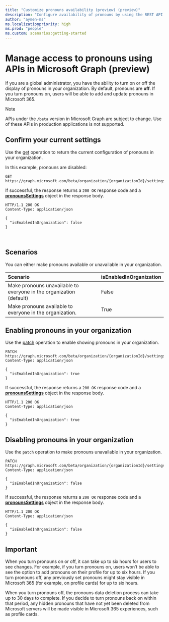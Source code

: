 ```yaml
---
title: "Customize pronouns availability (preview) (preview)"
description: "Configure availability of pronouns by using the REST API pronounsSettings resource."
author: "aymen-ms"
ms.localizationpriority: high
ms.prod: "people"
ms.custom: scenarios:getting-started
---
```


# Manage access to pronouns using APIs in Microsoft Graph (preview)

If you are a global administrator, you have the ability to turn on or off the display of pronouns in your organization. By default, pronouns are **off**. If you turn pronouns on, users will be able to add and update pronouns in Microsoft 365.

> [!NOTE]
> APIs under the `/beta` version in Microsoft Graph are subject to change. Use of these APIs in production applications is not supported.

## Confirm your current settings

Use the [get](/graph/api/pronounssettings-get?view=graph-rest-beta&preserve-view=true) operation to return the current configuration of pronouns in your organization.

In this example, pronouns are disabled: 

``` http
GET https://graph.microsoft.com/beta/organization/{organizationId}/settings/pronouns
```

If successful, the response returns a `200 OK` response code and a [**pronounsSettings**](/graph/resources/pronounssettings?view=graph-rest-beta&preserve-view=true) object in the response body.

``` http
HTTP/1.1 200 OK
Content-Type: application/json

{
  "isEnabledInOrganization": false
}
```
 
## Scenarios

You can either make pronouns available or unavailable in your organization.

|Scenario | isEnabledInOrganization|
|:---|:---|
|Make pronouns unavailable to everyone in the organization (default) | False|
|Make pronouns available to everyone in the organization. | True|


## Enabling pronouns in your organization

Use the [patch](/graph/api/pronounssettings-update?view=graph-rest-beta&preserve-view=true) operation to enable showing pronouns in your organization.

``` http
PATCH https://graph.microsoft.com/beta/organization/{organizationId}/settings/pronouns
Content-Type: application/json

{
  "isEnabledInOrganization": true
}
```
If successful, the response returns a `200 OK` response code and a [**pronounsSettings**](/graph/resources/pronounssettings?view=graph-rest-beta&preserve-view=true) object in the response body.

``` http
HTTP/1.1 200 OK
Content-Type: application/json

{
  "isEnabledInOrganization": true
}
```

## Disabling pronouns in your organization

Use the `patch` operation to make pronouns unavailable in your organization.

``` http
PATCH https://graph.microsoft.com/beta/organization/{organizationId}/settings/pronouns
Content-Type: application/json

{
  "isEnabledInOrganization": false
}
```

If successful, the response returns a `200 OK` response code and a [**pronounsSettings**](/graph/resources/pronounssettings?view=graph-rest-beta&preserve-view=true) object in the response body.

``` http
HTTP/1.1 200 OK
Content-Type: application/json

{
  "isEnabledInOrganization": false
}
```

## Important

When you turn pronouns on or off, it can take up to six hours for users to see changes. For example, if you turn pronouns on, users won’t be able to see the option to add pronouns on their profile for up to six hours. If you turn pronouns off, any previously set pronouns might stay visible in Microsoft 365 (for example, on profile cards) for up to six hours. 

When you turn pronouns off, the pronouns data deletion process can take up to 30 days to complete. If you decide to turn pronouns back on within that period, any hidden pronouns that have not yet been deleted from Microsoft servers will be made visible in Microsoft 365 experiences, such as profile cards. 